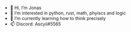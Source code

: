 - 👋 Hi, I’m Jonas
- 👀 I’m interested in python, rust, math, phyiscs and logic
- 🌱 I’m currently learning how to think precisely
- 📫 Discord: Ascyii#5565

<!---
Ascyii/Ascyii is a ✨ special ✨ repository because its `README.md` (this file) appears on your GitHub profile.
You can click the Preview link to take a look at your changes.
--->
